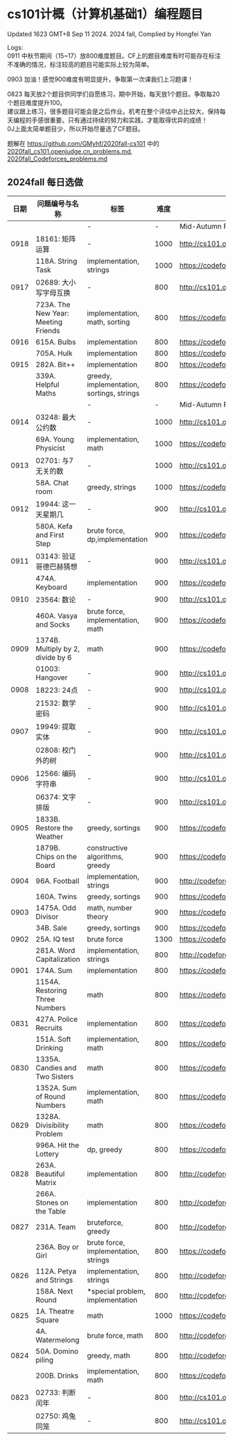 # cs101计概（计算机基础1）编程题目

Updated 1623 GMT+8 Sep 11 2024. 2024 fall, Complied by Hongfei Yan

Logs:  
0911 中秋节期间（15~17）放800难度题目。CF上的题目难度有时可能存在标注不准确的情况，标注较高的题目可能实际上较为简单。

0903 加油！感觉900难度有明显提升，争取第一次课我们上习题课！

0823 每天放2个题目供同学们自愿练习，期中开始，每天放1个题目。争取每20个题目难度提升100。  
建议跟上练习，很多题目可能会是之后作业。机考在整个评估中占比较大，保持每天编程的手感很重要。只有通过持续的努力和实践，才能取得优异的成绩！  
0J上面太简单题目少，所以开始尽量选了CF题目。

题解在 https://github.com/GMyhf/2020fall-cs101 中的
[2020fall_cs101.openjudge.cn_problems.md](https://github.com/GMyhf/2020fall-cs101/blob/main/2020fall_cs101.openjudge.cn_problems.md),
[2020fall_Codeforces_problems.md](https://github.com/GMyhf/2020fall-cs101/blob/main/2020fall_Codeforces_problems.md)


<!--
## Homework

to do
-->



## 2024fall 每日选做

<!-- ### ==2024/08/31 -->



| 日期       | 问题编号与名称                 | 标签                                 | 难度 | 链接                                             |
| ---------- | ------------------------------ | ------------------------------------ | ---- | ------------------------------------------------ |
|  |           | -                                    | -   | Mid-Autumn Festival end          |
| 0918 | 18161: 矩阵运算          | -                                    | 1000 |  http://cs101.openjudge.cn/practice/18161         |
|            | 118A. String Task | implementation, strings   | 1000  | https://codeforces.com/contest/118/problem/A    |
| 0917 | 02689: 大小写字母互换          | -                                    | 800 |  http://cs101.openjudge.cn/2024fallroutine/02689         |
|            | 723A. The New Year: Meeting Friends | implementation, math, sorting   | 800  | https://codeforces.com/contest/723/problem/A    |
| 0916 | 615A. Bulbs     | implementation                                      | 800  | https://codeforces.com/problemset/problem/615/A  |
|            | 705A. Hulk               | implementation                             | 800  | https://codeforces.com/contest/705/problem/A    |
| 0915 | 282A. Bit++     | implementation                                      | 800  | https://codeforces.com/problemset/problem/282/A  |
|            | 339A. Helpful Maths      | greedy, implementation, sortings, strings  | 800  | https://codeforces.com/contest/339/problem/A    |
|  |           | -                                    | -    | Mid-Autumn Festival begin         |
| 0914 | 03248: 最大公约数              | -                                    | 1000  | http://cs101.openjudge.cn/2024fallroutine/03248        |
|            | 69A. Young Physicist     | implementation, math                       | 1000  | https://codeforces.com/problemset/problem/69/A  |
| 0913 | 02701: 与7无关的数             | -                                    | 1000  | http://cs101.openjudge.cn/2024fallroutine/02701        |
|            | 58A. Chat room           | greedy, strings                      | 1000  | https://codeforces.com/problemset/problem/58/A        |
| 0912 | 19944: 这一天星期几            | -                                    | 900  | http://cs101.openjudge.cn/2024fallroutine/19944  |
|            | 580A. Kefa and First Step      | brute force, dp,implementation       | 900  | https://codeforces.com/problemset/problem/580/A  |
| 0911 | 03143: 验证哥德巴赫猜想        | -                                    | 900  | http://cs101.openjudge.cn/2024fallroutine/03143  |
|            | 474A. Keyboard                 | implementation                       | 900  | https://codeforces.com/contest/474/problem/A     |
| 0910 | 23564: 数论                    | -                                    | 900  | http://cs101.openjudge.cn/2024fallroutine/23564  |
|            | 460A. Vasya and Socks          | brute force, implementation, math    | 900  | https://codeforces.com/contest/460/problem/A     |
| 0909 | 1374B. Multiply by 2, divide by 6    | math                           | 900  | https://codeforces.com/problemset/problem/1374/B |
|            | 01003: Hangover                | -                                    | 900  | http://cs101.openjudge.cn/2024fallroutine/01003/ |
| 0908 | 18223: 24点                    | -                                    | 900  | http://cs101.openjudge.cn/2024fallroutine/18223/ |
|            | 21532: 数学密码                | -                                    | 900  | http://cs101.openjudge.cn/2024fallroutine/21532/ |
| 0907 | 19949: 提取实体                | -                                    | 900  | http://cs101.openjudge.cn/2024fallroutine/19949/ |
|            | 02808: 校门外的树              | -                                    | 900  | http://cs101.openjudge.cn/2024fallroutine/02808/ |
| 0906 | 12566: 编码字符串              | -                                    | 900  | http://cs101.openjudge.cn/2024fallroutine/12556/ |
|            | 06374: 文字排版                | -                                    | 900  | http://cs101.openjudge.cn/2024fallroutine/06374/ |
| 0905 | 1833B. Restore the Weather     | greedy, sortings                     | 900  | https://codeforces.com/problemset/problem/1833/B |
|            | 1879B. Chips on the Board      | constructive algorithms, greedy      | 900  | https://codeforces.com/contest/1879/problem/B    |
| 0904 | 96A. Football                  | implementation, strings              | 900  | http://codeforces.com/problemset/problem/96/A    |
|            | 160A. Twins                    | greedy, sortings                     | 900  | https://codeforces.com/problemset/problem/160/A  |
| 0903 | 1475A. Odd Divisor             | math, number theory                  | 900  | https://codeforces.com/problemset/problem/1475/A |
|            | 34B. Sale                      | greedy, sortings                     | 900  | https://codeforces.com/problemset/problem/34/B   |
| 0902 | 25A. IQ test                   | brute force                          | 1300 | https://codeforces.com/problemset/problem/25/A   |
|            | 281A. Word Capitalization      | implementation, strings              | 800  | http://codeforces.com/problemset/problem/281/A   |
| 0901 | 174A. Sum                      | implementation                       | 800  | https://codeforces.com/problemset/problem/1742/A |
|            | 1154A. Restoring Three Numbers | math                                 | 800  | https://codeforces.com/problemset/problem/1154/A |
| 0831 | 427A. Police Recruits          | implementation                       | 800  | https://codeforces.com/problemset/problem/427/A  |
|            | 151A. Soft Drinking            | implementation, math                 | 800  | https://codeforces.com/problemset/problem/151/A  |
| 0830 | 1335A. Candies and Two Sisters | math                                 | 800  | https://codeforces.com/problemset/problem/1335/A |
|            | 1352A. Sum of Round Numbers    | implementation, math                 | 800  | https://codeforces.com/problemset/problem/1352/A |
| 0829 | 1328A. Divisibility Problem    | math                                 | 800  | https://codeforces.com/problemset/problem/1328/A |
|            | 996A. Hit the Lottery          | dp, greedy                           | 800  | https://codeforces.com/problemset/problem/996/A  |
| 0828 | 263A. Beautiful Matrix         | implementation                       | 800  | http://codeforces.com/problemset/problem/263/A   |
|            | 266A. Stones on the Table      | implementation                       | 800  | http://codeforces.com/problemset/problem/266/A   |
| 0827 | 231A. Team                     | bruteforce, greedy                   | 800  | http://codeforces.com/problemset/problem/231/A   |
|            | 236A. Boy or Girl              | brute force, implementation, strings | 800  | https://codeforces.com/problemset/problem/236/A  |
| 0826 | 112A. Petya and Strings        | implementation, strings              | 800  | http://codeforces.com/problemset/problem/112/A   |
|            | 158A. Next Round               | *special problem, implementation     | 800  | http://codeforces.com/problemset/problem/158/A   |
| 0825 | 1A. Theatre Square             | math                                 | 1000 | https://codeforces.com/problemset/problem/1/A    |
|            | 4A. Watermelong                | brute force, math                    | 800  | http://codeforces.com/problemset/problem/4/A     |
| 0824 | 50A. Domino piling             | greedy, math                         | 800  | http://codeforces.com/problemset/problem/50/A    |
|            | 200B. Drinks                   | implementation, math                 | 800  | https://codeforces.com/problemset/problem/200/B  |
| 0823 | 02733: 判断闰年                | -                                    | 800    | http://cs101.openjudge.cn/2024fallroutine/02733/ |
|            | 02750: 鸡兔同笼                | -                                    | 800  | http://cs101.openjudge.cn/2024fallroutine/02750/ |


